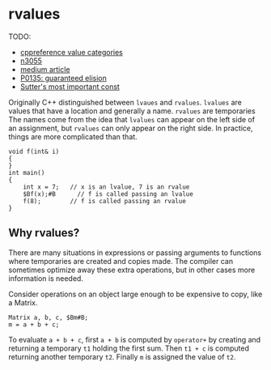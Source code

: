# rvalues

TODO:

- [cppreference value categories](https://en.cppreference.com/w/cpp/language/value_category)
- [n3055](http://www.open-std.org/jtc1/sc22/wg21/docs/papers/2010/n3055.pdf)
- [medium article](https://medium.com/@barryrevzin/value-categories-in-c-17-f56ae54bccbe)
- [P0135: guaranteed elision](http://www.open-std.org/jtc1/sc22/wg21/docs/papers/2016/p0135r1.html)
- [Sutter's most important const](https://herbsutter.com/2008/01/01/gotw-88-a-candidate-for-the-most-important-const/)

Originally C++ distinguished between `lvaues` and `rvalues`.
`lvalues` are values that have a location and generally a name.
`rvalues` are temporaries
The names come from the idea that `lvalues` can appear on the left
side of an assignment,
but `rvalues` can only appear on the right side.
In practice, things are more complicated than that.

    void f(int& i)
    {
    }
    int main()
    {
        int x = 7;   // x is an lvalue, 7 is an rvalue
        $Bf(x);#B      // f is called passing an lvalue
        f(8);        // f is called passing an rvalue
    }

## Why rvalues?

There are many situations in expressions or passing arguments
to functions where temporaries are created and copies made.
The compiler can sometimes optimize away these extra operations,
but in other cases more information is needed.

Consider operations on an object large enough to be expensive to copy,
like a Matrix.

    Matrix a, b, c, $Bm#B;
    m = a + b + c;

To evaluate `a + b + c`, first `a + b` is computed by `operator+`
by creating and returning a temporary `t1` holding the first sum.
Then `t1 + c` is computed returning another temporary `t2`.
Finally `m` is assigned the value of `t2`.
